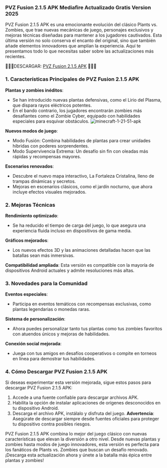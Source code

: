 ### PVZ Fusion 2.1.5 APK Mediafire Actualizado Gratis Version 2025
PVZ Fusion 2.1.5 APK es una emocionante evolución del clásico Plants vs. Zombies, que trae nuevas mecánicas de juego, personajes exclusivos y mejoras técnicas diseñadas para mantener a los jugadores cautivados. Esta última versión no solo conserva el encanto del original, sino que también añade elementos innovadores que amplían la experiencia. Aquí te presentamos todo lo que necesitas saber sobre las actualizaciones más recientes.

🎁🎁🎁DESCARGAR: [PVZ Fusion 2.1.5 APK](https://apktoca.com/pvz-fusion-apk) 🎁🎁🎁

### 1. Características Principales de PVZ Fusion 2.1.5 APK
**Plantas y zombies inéditos**:

- Se han introducido nuevas plantas defensivas, como el Lirio del Plasma, que dispara rayos eléctricos potentes.
- En el bando contrario, los jugadores encontrarán zombies más desafiantes como el Zombie Cyber, equipado con habilidades especiales para esquivar obstáculos.
![minecraft-1-21-51-apk](https://github.com/user-attachments/assets/907b50cb-e312-423c-8509-32eccbfe6ef8)


**Nuevos modos de juego**:

- Modo Fusión: Combina habilidades de plantas para crear unidades híbridas con poderes sorprendentes.
- Modo Supervivencia Extrema: Un desafío sin fin con oleadas más rápidas y recompensas mayores.

**Escenarios renovados**:

- Descubre el nuevo mapa interactivo, La Fortaleza Cristalina, lleno de trampas dinámicas y secretos.
- Mejoras en escenarios clásicos, como el jardín nocturno, que ahora incluye efectos visuales mejorados.

### 2. Mejoras Técnicas

**Rendimiento optimizado**:
- Se ha reducido el tiempo de carga del juego, lo que asegura una experiencia fluida incluso en dispositivos de gama media.

**Gráficos mejorados**:
- Los nuevos efectos 3D y las animaciones detalladas hacen que las batallas sean más inmersivas.

**Compatibilidad ampliada**: Esta versión es compatible con la mayoría de dispositivos Android actuales y admite resoluciones más altas.

### 3. Novedades para la Comunidad

**Eventos especiales**:
- Participa en eventos temáticos con recompensas exclusivas, como plantas legendarias o monedas raras.

**Sistema de personalización**:
- Ahora puedes personalizar tanto tus plantas como tus zombies favoritos con atuendos únicos y mejoras de habilidades.

**Conexión social mejorada**:
- Juega con tus amigos en desafíos cooperativos o compite en torneos en línea para demostrar tus habilidades.

### 4. Cómo Descargar PVZ Fusion 2.1.5 APK
Si deseas experimentar esta versión mejorada, sigue estos pasos para descargar PVZ Fusion 2.1.5 APK:

1. Accede a una fuente confiable para descargar archivos APK.
2. Habilita la opción de instalar aplicaciones de orígenes desconocidos en tu dispositivo Android.
3. Descarga el archivo APK, instálalo y disfruta del juego.
**Advertencia**: Asegúrate de descargar siempre desde fuentes oficiales para proteger tu dispositivo contra posibles riesgos.

PVZ Fusion 2.1.5 APK combina lo mejor del juego clásico con nuevas características que elevan la diversión a otro nivel. Desde nuevas plantas y zombies hasta modos de juego innovadores, esta versión es perfecta para los fanáticos de Plants vs. Zombies que buscan un desafío renovado. ¡Descarga esta actualización ahora y únete a la batalla más épica entre plantas y zombies!

